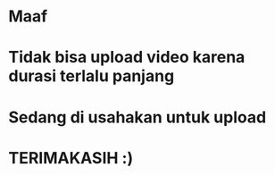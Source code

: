 # Maaf

# Tidak bisa upload video karena durasi terlalu panjang </d>
# Sedang di usahakan untuk upload </d>




# TERIMAKASIH :)